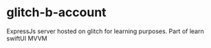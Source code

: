 # glitch-b-account
ExpressJs server hosted on glitch for learning purposes. Part of learn swiftUI MVVM
